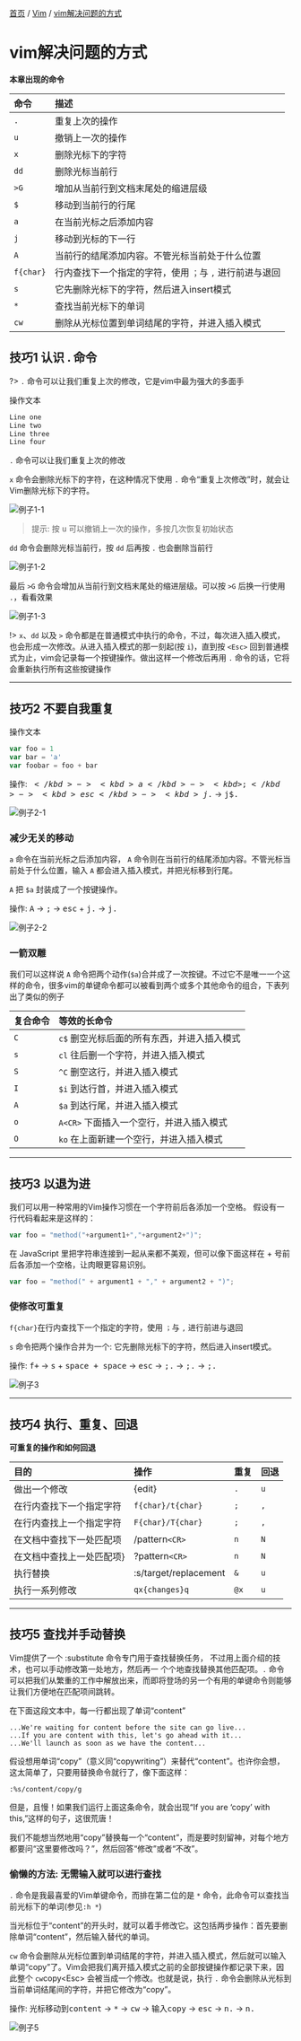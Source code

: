 [首页](/#index) / [Vim](/vim-docs/) / [vim解决问题的方式](solve)

# vim解决问题的方式

**本章出现的命令**

|命令|描述|
|:---|:---|
|`.`|重复上次的操作|
|`u`|撤销上一次的操作|
|`x`|删除光标下的字符|
|`dd`|删除光标当前行|
|`>G`|增加从当前行到文档末尾处的缩进层级|
|`$`|移动到当前行的行尾|
|`a`|在当前光标之后添加内容|
|`j`|移动到光标的下一行|
|`A`|当前行的结尾添加内容。不管光标当前处于什么位置|
|`f{char}`|行内查找下一个指定的字符，使用 `；`与 `,` 进行前进与退回|
|`s`|它先删除光标下的字符，然后进入insert模式|
|`*`|查找当前光标下的单词|
|`cw`|删除从光标位置到单词结尾的字符，并进入插入模式|

## 技巧1 认识 . 命令

?> `.` 命令可以让我们重复上次的修改，它是vim中最为强大的多面手

操作文本

```tex
Line one
Line two
Line three
Line four
```

`.` 命令可以让我们重复上次的修改

`x` 命令会删除光标下的字符，在这种情况下使用 `.` 命令“重复上次修改”时，就会让Vim删除光标下的字符。

![例子1-1](https://cdn.jsdelivr.net/gh/karoldy/public-bed/image/vim/solve/1-1.gif)

> 提示: 按 <kbd>u</kbd> 可以撤销上一次的操作，多按几次恢复初始状态

`dd` 命令会删除光标当前行，按 `dd` 后再按 `.` 也会删除当前行

![例子1-2](https://cdn.jsdelivr.net/gh/karoldy/public-bed/image/vim/solve/1-2.gif)

最后 `>G` 命令会增加从当前行到文档末尾处的缩进层级。可以按 `>G` 后换一行使用 `.`，看看效果

![例子1-3](https://cdn.jsdelivr.net/gh/karoldy/public-bed/image/vim/solve/1-3.gif)

!> `x`、`dd` 以及 `>` 命令都是在普通模式中执行的命令，不过，每次进入插入模式，也会形成一次修改。从进入插入模式的那一刻起(按 `i`)，直到按 `<Esc>` 回到普通模式为止，vim会记录每一个按键操作。做出这样一个修改后再用 `.` 命令的话，它将会重新执行所有这些按键操作

---

## 技巧2 不要自我重复

操作文本

```js
var foo = 1
var bar = 'a'
var foobar = foo + bar
```

操作: <kbd>$</kbd> -> <kbd>a</kbd> -> <kbd>;</kbd> -> <kbd>esc</kbd> -> <kbd>j$.</kbd> -> <kbd>j$.</kbd>

![例子2-1](https://cdn.jsdelivr.net/gh/karoldy/public-bed/image/vim/solve/2-1.gif)

### 减少无关的移动

`a` 命令在当前光标之后添加内容， `A` 命令则在当前行的结尾添加内容。不管光标当前处于什么位置，输入 `A` 都会进入插入模式，并把光标移到行尾。

`A` 把 `$a` 封装成了一个按键操作。

操作: <kbd>A</kbd> -> <kbd>;</kbd> -> <kbd>esc</kbd> + <kbd>j.</kbd> -> <kbd>j.</kbd>

![例子2-2](https://cdn.jsdelivr.net/gh/karoldy/public-bed/image/vim/solve/2-2.gif)

### 一箭双雕

我们可以这样说 `A` 命令把两个动作(`$a`)合并成了一次按键。不过它不是唯一一个这样的命令，很多vim的单键命令都可以被看到两个或多个其他命令的组合，下表列出了类似的例子

|复合命令|等效的长命令|
|:---|:---|
|`C`|`c$` 删空光标后面的所有东西，并进入插入模式|
|`s`|`cl` 往后删一个字符，并进入插入模式|
|`S`|`^C` 删空这行，并进入插入模式|
|`I`|`$i` 到达行首，并进入插入模式|
|`A`|`$a` 到达行尾，并进入插入模式|
|`o`|`A<CR>` 下面插入一个空行，并进入插入模式|
|`O`|`ko` 在上面新建一个空行，并进入插入模式|

---

## 技巧3 以退为进

我们可以用一种常用的Vim操作习惯在一个字符前后各添加一个空格。
假设有一行代码看起来是这样的：

```js
var foo = "method("+argument1+","+argument2+")";
```

在 JavaScript 里把字符串连接到一起从来都不美观，但可以像下面这样在 + 号前后各添加一个空格，让肉眼更容易识别。

```js
var foo = "method(" + argument1 + "," + argument2 + ")";
```

### 使修改可重复

`f{char}`在行内查找下一个指定的字符，使用 `；`与 `,` 进行前进与退回

`s` 命令把两个操作合并为一个: 它先删除光标下的字符，然后进入insert模式。

操作: <kbd>f+</kbd> -> <kbd>s</kbd> + <kbd>space + space</kbd> -> <kbd>esc</kbd> -> <kbd>;.</kbd> -> <kbd>;.</kbd> -> <kbd>;.</kbd>

![例子3](https://cdn.jsdelivr.net/gh/karoldy/public-bed/image/vim/solve/3.gif)

---

## 技巧4 执行、重复、回退

**可重复的操作和如何回退**

|目的|操作|重复|回退|
|:---|:---|:---|:---|
|做出一个修改|{edit}|`.`|`u`|
|在行内查找下一个指定字符|`f{char}/t{char}`|`;`|`,`|
|在行内查找上一个指定字符|`F{char}/T{char}`|`;`|`,`|
|在文档中查找下一处匹配项|/pattern`<CR>`|`n`|`N`|
|在文档中查找上一处匹配项}|?pattern`<CR>`|`n`|`N`|
|执行替换|:s/target/replacement|`&`|`u`|
|执行一系列修改|`qx{changes}q`|`@x`|`u`|

---

## 技巧5 查找并手动替换

Vim提供了一个 :substitute 命令专门用于查找替换任务， 不过用上面介绍的技术，也可以手动修改第一处地方，然后再一 个个地查找替换其他匹配项。`.` 命令可以把我们从繁重的工作中解放出来，而即将登场的另一个有用的单键命令则能够让我们方便地在匹配项间跳转。

在下面这段文本中，每一行都出现了单词“content”

```text
...We're waiting for content before the site can go live...
...If you are content with this, let's go ahead with it...
...We'll launch as soon as we have the content...
```

假设想用单词“copy”（意义同“copywriting”）来替代“content”。也许你会想，这太简单了，只要用替换命令就行了，像下面这样：

```shell
:%s/content/copy/g
```

但是，且慢！如果我们运行上面这条命令，就会出现“If you are ‘copy’ with this,”这样的句子，这很荒唐！
 
我们不能想当然地用“copy”替换每一个“content”，而是要时刻留神，对每个地方都要问“这里要修改吗？”，然后回答“修改”或者“不改”。

### 偷懒的方法: 无需输入就可以进行查找

`.` 命令是我最喜爱的Vim单键命令，而排在第二位的是 `*` 命令，此命令可以查找当前光标下的单词(参见`:h *`)
 
当光标位于“content”的开头时，就可以着手修改它。这包括两步操作：首先要删除单词“content”，然后输入替代的单词。

`cw` 命令会删除从光标位置到单词结尾的字符，并进入插入模式，然后就可以输入单词“copy”了。Vim会把我们离开插入模式之前的全部按键操作都记录下来，因此整个 `cw`copy\<Esc> 会被当成一个修改。也就是说，执行 `.` 命令会删除从光标到当前单词结尾间的字符，并把它修改为“copy”。

操作: <kbd>光标移动到content</kbd> -> <kbd>*</kbd> -> <kbd>cw</kbd> -> <kbd>输入copy</kbd> -> <kbd>esc</kbd> -> <kbd>n.</kbd> -> <kbd>n.</kbd>

![例子5](https://cdn.jsdelivr.net/gh/karoldy/public-bed/image/vim/solve/5.gif)
